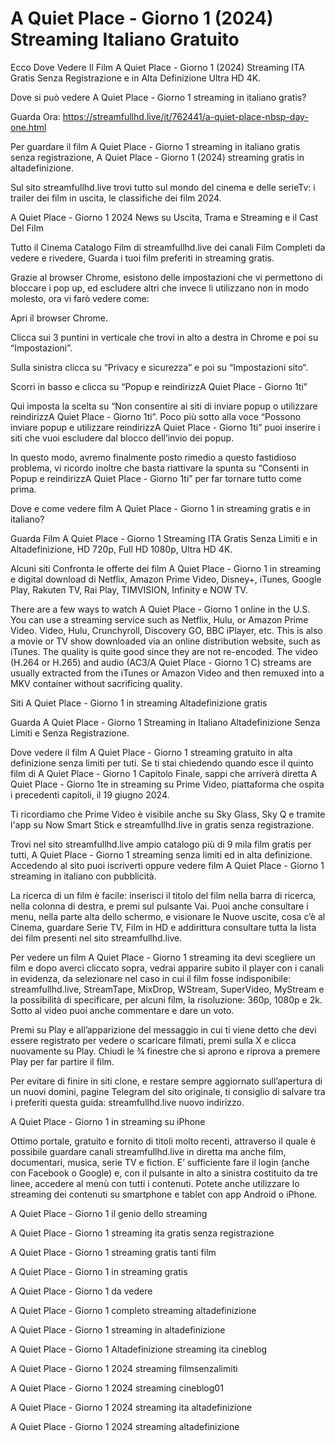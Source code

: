 # A Quiet Place - Giorno 1 (2024) Streaming Italiano Gratuito

Ecco Dove Vedere Il Film A Quiet Place - Giorno 1 (2024) Streaming ITA Gratis Senza Registrazione e in Alta Definizione Ultra HD 4K.

Dove si può vedere A Quiet Place - Giorno 1 streaming in italiano gratis?

Guarda Ora: https://streamfullhd.live/it/762441/a-quiet-place-nbsp-day-one.html

Per guardare il film A Quiet Place - Giorno 1 streaming in italiano gratis senza registrazione, A Quiet Place - Giorno 1 (2024) streaming gratis in altadefinizione.

Sul sito streamfullhd.live trovi tutto sul mondo del cinema e delle serieTv: i trailer dei film in uscita, le classifiche dei film 2024.

A Quiet Place - Giorno 1 2024 News su Uscita, Trama e Streaming e il Cast Del Film

Tutto il Cinema Catalogo Film di streamfullhd.live dei canali Film Completi da vedere e rivedere, Guarda i tuoi film preferiti in streaming gratis.

Grazie al browser Chrome, esistono delle impostazioni che vi permettono di bloccare i pop up, ed escludere altri che invece li utilizzano non in modo molesto, ora vi farò vedere come:

Apri il browser Chrome.

Clicca sui 3 puntini in verticale che trovi in alto a destra in Chrome e poi su “Impostazioni”.

Sulla sinistra clicca su “Privacy e sicurezza” e poi su “Impostazioni sito“.

Scorri in basso e clicca su “Popup e reindirizzA Quiet Place - Giorno 1ti”

Qui imposta la scelta su “Non consentire ai siti di inviare popup o utilizzare reindirizzA Quiet Place - Giorno 1ti”. Poco più sotto alla voce “Possono inviare popup e utilizzare reindirizzA Quiet Place - Giorno 1ti” puoi inserire i siti che vuoi escludere dal blocco dell’invio dei popup.

In questo modo, avremo finalmente posto rimedio a questo fastidioso problema, vi ricordo inoltre che basta riattivare la spunta su “Consenti in Popup e reindirizzA Quiet Place - Giorno 1ti” per far tornare tutto come prima.

Dove e come vedere film A Quiet Place - Giorno 1 in streaming gratis e in italiano?

Guarda Film A Quiet Place - Giorno 1 Streaming ITA Gratis Senza Limiti e in Altadefinizione, HD 720p, Full HD 1080p, Ultra HD 4K.

Alcuni siti Confronta le offerte dei film A Quiet Place - Giorno 1 in streaming e digital download di Netflix, Amazon Prime Video, Disney+, iTunes, Google Play, Rakuten TV, Rai Play, TIMVISION, Infinity e NOW TV.

There are a few ways to watch A Quiet Place - Giorno 1 online in the U.S. You can use a streaming service such as Netflix, Hulu, or Amazon Prime Video. Video, Hulu, Crunchyroll, Discovery GO, BBC iPlayer, etc. This is also a movie or TV show downloaded via an online distribution website, such as iTunes. The quality is quite good since they are not re-encoded. The video (H.264 or H.265) and audio (AC3/A Quiet Place - Giorno 1 C) streams are usually extracted from the iTunes or Amazon Video and then remuxed into a MKV container without sacrificing quality.

Siti A Quiet Place - Giorno 1 in streaming Altadefinizione gratis

Guarda A Quiet Place - Giorno 1 Streaming in Italiano Altadefinizione Senza Limiti e Senza Registrazione.

Dove vedere il film A Quiet Place - Giorno 1 streaming gratuito in alta definizione senza limiti per tuti. Se ti stai chiedendo quando esce il quinto film di A Quiet Place - Giorno 1 Capitolo Finale, sappi che arriverà diretta A Quiet Place - Giorno 1te in streaming su Prime Video, piattaforma che ospita i precedenti capitoli, il 19 giugno 2024. 

Ti ricordiamo che Prime Video è visibile anche su Sky Glass, Sky Q e tramite l'app su Now Smart Stick e streamfullhd.live in gratis senza registrazione. 

Trovi nel sito streamfullhd.live ampio catalogo più di 9 mila film gratis per tutti, A Quiet Place - Giorno 1 streaming senza limiti ed in alta definizione. Accedendo al sito puoi iscriverti oppure vedere film A Quiet Place - Giorno 1 streaming in italiano con pubblicità.

La ricerca di un film è facile: inserisci il titolo del film nella barra di ricerca, nella colonna di destra, e premi sul pulsante Vai. Puoi anche consultare i menu, nella parte alta dello schermo, e visionare le Nuove uscite, cosa c’è al Cinema, guardare Serie TV, Film in HD e addirittura consultare tutta la lista dei film presenti nel sito streamfullhd.live.

Per vedere un film A Quiet Place - Giorno 1 streaming ita devi scegliere un film e dopo averci cliccato sopra, vedrai apparire subito il player con i canali in evidenza, da selezionare nel caso in cui il film fosse indisponibile: streamfullhd.live, StreamTape, MixDrop, WStream, SuperVideo, MyStream e la possibilità di specificare, per alcuni film, la risoluzione: 360p, 1080p e 2k. Sotto al video puoi anche commentare e dare un voto.

Premi su Play e all’apparizione del messaggio in cui ti viene detto che devi essere registrato per vedere o scaricare filmati, premi sulla X e clicca nuovamente su Play. Chiudi le ¾ finestre che si aprono e riprova a premere Play per far partire il film.

Per evitare di finire in siti clone, e restare sempre aggiornato sull’apertura di un nuovi domini, pagine Telegram del sito originale, ti consiglio di salvare tra i preferiti questa guida: streamfullhd.live nuovo indirizzo.

A Quiet Place - Giorno 1 in streaming su iPhone

Ottimo portale, gratuito e fornito di titoli molto recenti, attraverso il quale è possibile guardare canali streamfullhd.live in diretta ma anche film, documentari, musica, serie TV e fiction. E’ sufficiente fare il login (anche con Facebook o Google) e, con il pulsante in alto a sinistra costituito da tre linee, accedere al menù con tutti i contenuti. Potete anche utilizzare lo streaming dei contenuti su smartphone e tablet con app Android o iPhone.

A Quiet Place - Giorno 1 il genio dello streaming

A Quiet Place - Giorno 1 streaming ita gratis senza registrazione

A Quiet Place - Giorno 1 streaming gratis tanti film

A Quiet Place - Giorno 1 in streaming gratis

A Quiet Place - Giorno 1 da vedere

A Quiet Place - Giorno 1 completo streaming altadefinizione

A Quiet Place - Giorno 1 streaming in altadefinizione

A Quiet Place - Giorno 1 Altadefinizione streaming ita cineblog

A Quiet Place - Giorno 1 2024 streaming filmsenzalimiti

A Quiet Place - Giorno 1 2024 streaming cineblog01

A Quiet Place - Giorno 1 2024 streaming ita altadefinizione

A Quiet Place - Giorno 1 2024 streaming altadefinizione
